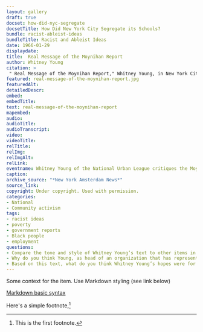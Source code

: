 ```yaml
--- 
layout: gallery
draft: true
docset: how-did-nyc-segregate
docsetTitle: How Did New York City Segregate its Schools?
bundle: racist-ableist-ideas
bundleTitle: Racist and Ableist Ideas
date: 1966-01-29
displaydate: 
title:  Real Message of the Moynihan Report
author: Whitney Young
citation: >
 " Real Message of the Moynihan Report," Whitney Young, in New York City Civil Rights History Project, Accessed: [Month Day, Year], https://nyccivilrightshistory.org/gallery/real-message-of-the-moynihan-report.
featured: real-message-of-the-moynihan-report.jpg
featuredAlt: 
detailedDescr: 
embed: 
embedTitle: 
text: real-message-of-the-moynihan-report
mapembed: 
audio: 
audioTitle: 
audioTranscript: 
video: 
videoTitle: 
relTitle: 
relImg: 
relImgAlt: 
relLink: 
eventname: Whitney Young of the National Urban League critiques the Moynihan Report.
caption: 
archive_source: "*New York Amsterdam News*"
source_link: 
copyright: Under copyright. Used with permission.
categories: 
- National
- Community activism
tags: 
- racist ideas
- poverty
- government reports
- Black people
- employment 
questions: 
- Compare the tone and style of Whitney Young’s text to other items in [this document set](/topics/how-did-nyc-segregate). What differences or similarities do you notice? Why do you think Young made these writing choices? 
- Why do you think Young, as head of an organization that has represented many Black middle class members, chose to write that the Moynihan Report described some Black families, but not all?
- Based on this text, what do you think Whitney Young’s hopes were for Black communities in the US?
--- 
```


Some context for the item. Use Markdown styling (see link below)

[Markdown basic syntax](https://www.markdownguide.org/basic-syntax/)

Here's a simple footnote,[^1]

[^1]: This is the first footnote.
